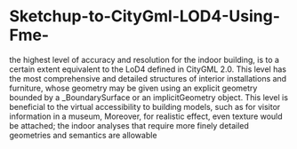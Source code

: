 # Sketchup-to-CityGml-LOD4-Using-Fme-
the highest level of accuracy and resolution for the indoor building, is to a certain extent equivalent to the LoD4 defined in CityGML 2.0. This level has the most comprehensive and detailed structures of interior installations and furniture, whose geometry may be given using an explicit geometry bounded by a _BoundarySurface or an implicitGeometry object. This level is beneficial to the virtual accessibility to building models, such as for visitor information in a museum, Moreover, for realistic effect, even texture would be attached; the indoor analyses that require more finely detailed geometries and semantics are allowable

